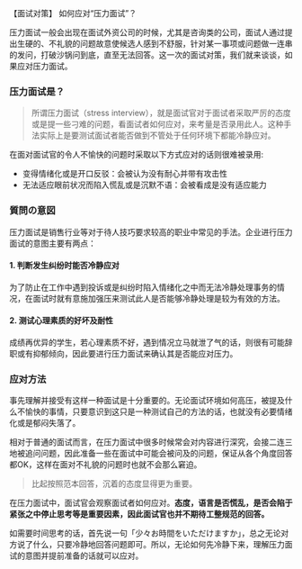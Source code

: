 【面试对策】   如何应对“压力面试”？

压力面试一般会出现在面试外资公司的时候，尤其是咨询类的公司，面试人通过提出生硬的、不礼貌的问题故意使候选人感到不舒服，针对某一事项或问题做一连串的发问，打破沙锅问到底，直至无法回答。这一次的面试对策，我们就来谈谈，如果应对压力面试。

### 压力面试是？

> 所谓压力面试（stress interview），就是面试官对于面试者采取严厉的态度或是提一些刁难的问题，看面试者如何应对，来考量是否录用此人。这种手法实际上是要测试面试者能否做到不管处于任何环境下都能冷静应对。

在面对面试官的令人不愉快的问题时采取以下方式应对的话则很难被录用: 

- 变得情绪化或是开口反驳：会被认为没有耐心并带有攻击性
- 无法适应眼前状况而陷入慌乱或是沉默不语：会被看成是没有适应能力

### 質問の意図

压力面试是销售行业等对于待人技巧要求较高的职业中常见的手法。企业进行压力面试的意图主要有两点：

#### 1. 判断发生纠纷时能否冷静应对

为了防止在工作中遇到投诉或是纠纷时陷入情绪化之中而无法冷静处理事务的情况，在面试时就有意施加强压来测试此人是否能够冷静处理是较为有效的方法。

#### 2. 测试心理素质的好坏及耐性

成绩再优异的学生，若心理素质不好，遇到情况立马就泄了气的话，则很有可能辞职或有抑郁倾向，因此要进行压力面试来确认其是否能应对压力。

### 应对方法

事先理解并接受有这样一种面试是十分重要的。无论面试环境如何高压，被提及什么不愉快的事情，只要意识到这只是一种测试自己的方法的话，也就没有必要情绪化或是郁闷失落了。

相对于普通的面试而言，在压力面试中很多时候常会对内容进行深究，会接二连三地被追问问题，因此准备一些在面试中可能会被问及的问题，保证从各个角度回答都OK，这样在面对不礼貌的问题时也就不会那么窘迫。

> 比起按照范本回答，沉着的态度显得更为重要。

在压力面试中，面试官会观察面试者如何应对。**态度，语言是否慌乱，是否会陷于紧张之中停止思考等是重要因素，因此面试官也并不期待工整规范的回答。**

如需要时间思考的话，首先说一句「少々お時間をいただけますか」，总之无论对方说了什么，只要冷静地回答问题即可。所以，无论如何先冷静下来，理解压力面试的意图并提前准备的话就可以应对。